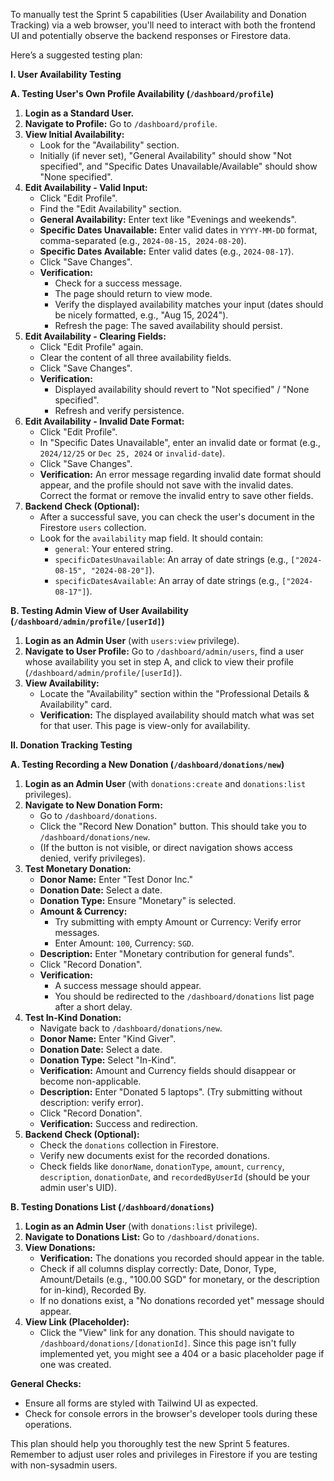To manually test the Sprint 5 capabilities (User Availability and Donation Tracking) via a web browser, you'll need to interact with both the frontend UI and potentially observe the backend responses or Firestore data.

Here’s a suggested testing plan:

**I. User Availability Testing**

**A. Testing User's Own Profile Availability (`/dashboard/profile`)**

1.  **Login as a Standard User.**
2.  **Navigate to Profile:** Go to `/dashboard/profile`.
3.  **View Initial Availability:**
    *   Look for the "Availability" section.
    *   Initially (if never set), "General Availability" should show "Not specified", and "Specific Dates Unavailable/Available" should show "None specified".
4.  **Edit Availability - Valid Input:**
    *   Click "Edit Profile".
    *   Find the "Edit Availability" section.
    *   **General Availability:** Enter text like "Evenings and weekends".
    *   **Specific Dates Unavailable:** Enter valid dates in `YYYY-MM-DD` format, comma-separated (e.g., `2024-08-15, 2024-08-20`).
    *   **Specific Dates Available:** Enter valid dates (e.g., `2024-08-17`).
    *   Click "Save Changes".
    *   **Verification:**
        *   Check for a success message.
        *   The page should return to view mode.
        *   Verify the displayed availability matches your input (dates should be nicely formatted, e.g., "Aug 15, 2024").
        *   Refresh the page: The saved availability should persist.
5.  **Edit Availability - Clearing Fields:**
    *   Click "Edit Profile" again.
    *   Clear the content of all three availability fields.
    *   Click "Save Changes".
    *   **Verification:**
        *   Displayed availability should revert to "Not specified" / "None specified".
        *   Refresh and verify persistence.
6.  **Edit Availability - Invalid Date Format:**
    *   Click "Edit Profile".
    *   In "Specific Dates Unavailable", enter an invalid date or format (e.g., `2024/12/25` or `Dec 25, 2024` or `invalid-date`).
    *   Click "Save Changes".
    *   **Verification:** An error message regarding invalid date format should appear, and the profile should not save with the invalid dates. Correct the format or remove the invalid entry to save other fields.
7.  **Backend Check (Optional):**
    *   After a successful save, you can check the user's document in the Firestore `users` collection.
    *   Look for the `availability` map field. It should contain:
        *   `general`: Your entered string.
        *   `specificDatesUnavailable`: An array of date strings (e.g., `["2024-08-15", "2024-08-20"]`).
        *   `specificDatesAvailable`: An array of date strings (e.g., `["2024-08-17"]`).

**B. Testing Admin View of User Availability (`/dashboard/admin/profile/[userId]`)**

1.  **Login as an Admin User** (with `users:view` privilege).
2.  **Navigate to User Profile:** Go to `/dashboard/admin/users`, find a user whose availability you set in step A, and click to view their profile (`/dashboard/admin/profile/[userId]`).
3.  **View Availability:**
    *   Locate the "Availability" section within the "Professional Details & Availability" card.
    *   **Verification:** The displayed availability should match what was set for that user. This page is view-only for availability.

**II. Donation Tracking Testing**

**A. Testing Recording a New Donation (`/dashboard/donations/new`)**

1.  **Login as an Admin User** (with `donations:create` and `donations:list` privileges).
2.  **Navigate to New Donation Form:**
    *   Go to `/dashboard/donations`.
    *   Click the "Record New Donation" button. This should take you to `/dashboard/donations/new`.
    *   (If the button is not visible, or direct navigation shows access denied, verify privileges).
3.  **Test Monetary Donation:**
    *   **Donor Name:** Enter "Test Donor Inc."
    *   **Donation Date:** Select a date.
    *   **Donation Type:** Ensure "Monetary" is selected.
    *   **Amount & Currency:**
        *   Try submitting with empty Amount or Currency: Verify error messages.
        *   Enter Amount: `100`, Currency: `SGD`.
    *   **Description:** Enter "Monetary contribution for general funds".
    *   Click "Record Donation".
    *   **Verification:**
        *   A success message should appear.
        *   You should be redirected to the `/dashboard/donations` list page after a short delay.
4.  **Test In-Kind Donation:**
    *   Navigate back to `/dashboard/donations/new`.
    *   **Donor Name:** Enter "Kind Giver".
    *   **Donation Date:** Select a date.
    *   **Donation Type:** Select "In-Kind".
    *   **Verification:** Amount and Currency fields should disappear or become non-applicable.
    *   **Description:** Enter "Donated 5 laptops". (Try submitting without description: verify error).
    *   Click "Record Donation".
    *   **Verification:** Success and redirection.
5.  **Backend Check (Optional):**
    *   Check the `donations` collection in Firestore.
    *   Verify new documents exist for the recorded donations.
    *   Check fields like `donorName`, `donationType`, `amount`, `currency`, `description`, `donationDate`, and `recordedByUserId` (should be your admin user's UID).

**B. Testing Donations List (`/dashboard/donations`)**

1.  **Login as an Admin User** (with `donations:list` privilege).
2.  **Navigate to Donations List:** Go to `/dashboard/donations`.
3.  **View Donations:**
    *   **Verification:** The donations you recorded should appear in the table.
    *   Check if all columns display correctly: Date, Donor, Type, Amount/Details (e.g., "100.00 SGD" for monetary, or the description for in-kind), Recorded By.
    *   If no donations exist, a "No donations recorded yet" message should appear.
4.  **View Link (Placeholder):**
    *   Click the "View" link for any donation. This should navigate to `/dashboard/donations/[donationId]`. Since this page isn't fully implemented yet, you might see a 404 or a basic placeholder page if one was created.

**General Checks:**
*   Ensure all forms are styled with Tailwind UI as expected.
*   Check for console errors in the browser's developer tools during these operations.

This plan should help you thoroughly test the new Sprint 5 features. Remember to adjust user roles and privileges in Firestore if you are testing with non-sysadmin users.